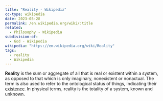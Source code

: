 ```yaml
---
title: "Reality - Wikipedia"
cc-type: wikipedia
date: 2023-05-28
permalink: /en.wikipedia.org/wiki/:title
related:
  - Philosophy - Wikipedia
subdivision-of:
  - God - Wikipedia
wikipedia: "https://en.wikipedia.org/wiki/Reality"
tags:
  - reality
  - Wikipedia
---
```

**Reality** is the sum or aggregate of all that is real or existent within a system, as opposed to that which is only imaginary, nonexistent or nonactual. The term is also used to refer to the ontological status of things, indicating their [existence](/en.wikipedia.org/wiki/Existence). In physical terms, reality is the totality of a system, known and unknown.